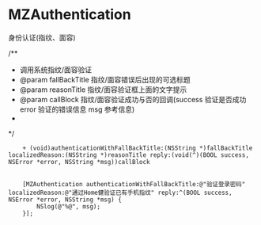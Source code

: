 # MZAuthentication
身份认证(指纹、面容)

/**
 * 调用系统指纹/面容验证
 * @param fallBackTitle 指纹/面容错误后出现的可选标题
 * @param reasonTitle 指纹/面容验证框上面的文字提示
 * @param callBlock 指纹/面容验证成功与否的回调(success 验证是否成功 error 验证的错误信息 msg 参考信息)
 *
 */
 
        + (void)authenticationWithFallBackTitle:(NSString *)fallBackTitle localizedReason:(NSString *)reasonTitle reply:(void(^)(BOOL success, NSError *error, NSString *msg))callBlock


        [MZAuthentication authenticationWithFallBackTitle:@"验证登录密码" localizedReason:@"通过Home健验证已有手机指纹" reply:^(BOOL success, NSError *error, NSString *msg) {
            NSlog(@"%@", msg);
        }];
